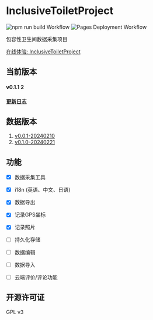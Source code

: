 # InclusiveToiletProject
![npm run build Workflow](https://github.com/angelkawaii2/InclusiveToiletProject/actions/workflows/deploy.yml/badge.svg)
![Pages Deployment Workflow](https://github.com/Angelkawaii2/InclusiveToiletProject/actions/workflows/pages/pages-build-deployment/badge.svg)

包容性卫生间数据采集项目

[在线体验: InclusiveToiletProject](https://angelkawaii2.github.io/InclusiveToiletProject/)


## 当前版本

#### v0.1.1  2
#### [更新日志](CHANGELOG.md)

## 数据版本 
1. [v0.0.1-20240210](./data_structure/v1-20240210.md)  
2. [v0.1.0-20240221](./data_structure/v2-20240221.md)  

## 功能

- [x] 数据采集工具
- [x] i18n (英语、中文、日语)
- [x] 数据导出
- [x] 记录GPS坐标
- [x] 记录照片
- [ ] 持久化存储
- [ ] 数据编辑
- [ ] 数据导入
- [ ] 云端评价/评论功能


## 开源许可证

GPL v3


